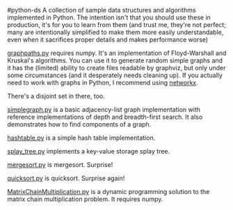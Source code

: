 #python-ds
A collection of sample data structures and algorithms implemented in Python. The intention isn't that you should use these in production, it's for you to learn from them (and trust me, they're not perfect; many are intentionally simplified to make them more easily understandable, even when it sacrifices proper details and makes performance worse)

[graphpaths.py](Graphs/graphs.py) requires numpy. It's an implementation of Floyd-Warshall and Kruskal's algorithms. You can use it to generate random simple graphs and it has the (limited) ability to create files readable by graphviz, but only under some circumstances (and it desperately needs cleaning up). If you actually need to work with graphs in Python, I recommend using [networkx](https://networkx.github.io/).

There's a disjoint set in there, too.

[simplegraph.py](Graphs/simplegraph.py) is a basic adjacency-list graph implementation with reference implementations of depth and breadth-first search. It also demonstrates how to find components of a graph.

[hashtable.py](Tables/hashtable.py) is a simple hash table implementation.

[splay_tree.py](Trees/splay_tree.py) implements a key-value storage splay tree.

[mergesort.py](Sorting/mergesort.py) is mergesort. Surprise!

[quicksort.py](Sorting/quicksort.py) is quicksort. Surprise again!

[MatrixChainMultiplication.py](Matrices/MatrixChainMultiplication.py) is a dynamic programming solution to the matrix chain multiplication problem. It requires numpy.